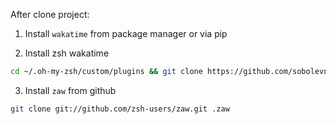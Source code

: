 After clone project:

1. Install `wakatime` from package manager or via pip

2. Install zsh wakatime
```bash
cd ~/.oh-my-zsh/custom/plugins && git clone https://github.com/sobolevn/wakatime-zsh-plugin.git wakatime
```

3. Install `zaw` from github
```bash
git clone git://github.com/zsh-users/zaw.git .zaw
```

